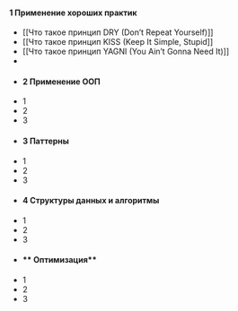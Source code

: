 #### **1 Применение хороших практик**
- [[Что такое принцип DRY (Don’t Repeat Yourself)]]
- [[Что такое принцип KISS (Keep It Simple, Stupid]]
- [[Что такое принцип YAGNI (You Ain’t Gonna Need It)]]
-
- #### **2 Применение ООП**
- 1
- 2
- 3
- #### **3 Паттерны**
- 1
- 2
- 3
- #### **4 Структуры данных и алгоритмы**
- 1
- 2
- 3
- #### ** Оптимизация**
- 1
- 2
- 3